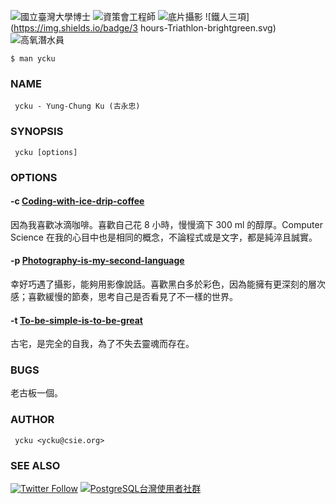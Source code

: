 ![國立臺灣大學博士](https://img.shields.io/badge/Ph.D.-National%20Taiwan%20University-blue.svg)
![資策會工程師](https://img.shields.io/badge/Engineer-III-blue.svg)
![底片攝影](https://img.shields.io/badge/Film-Photographer-red.svg)
![鐵人三項](https://img.shields.io/badge/3 hours-Triathlon-brightgreen.svg)
![高氧潛水員](https://img.shields.io/badge/Enriched%20Air-Scuba-brightgreen.svg)

```
$ man ycku
```

### NAME
     ycku - Yung-Chung Ku (古永忠)

### SYNOPSIS
     ycku [options]

### OPTIONS
#### -c [Coding-with-ice-drip-coffee](https://github.com/ycku/) 
因為我喜歡冰滴咖啡。喜歡自己花 8 小時，慢慢滴下 300 ml 的醇厚。Computer Science 在我的心目中也是相同的概念，不論程式或是文字，都是純淬且誠實。
#### -p [Photography-is-my-second-language](https://www.flickr.com/people/pipergu/)
幸好巧遇了攝影，能夠用影像說話。喜歡黑白多於彩色，因為能擁有更深刻的層次感；喜歡緩慢的節奏，思考自己是否看見了不一樣的世界。
#### -t [To-be-simple-is-to-be-great](http://pipergu.blogspot.tw/)
古宅，是完全的自我，為了不失去靈魂而存在。


### BUGS
老古板一個。

### AUTHOR
     ycku <ycku@csie.org>

### SEE ALSO
[![Twitter Follow](https://img.shields.io/twitter/follow/pipergu.svg?style=social&label=Follow)](https://twitter.com/pipergu)
[![PostgreSQL台灣使用者社群](https://img.shields.io/badge/pgsql--tw-GitHub-blue.svg)](https://github.com/pgsql-tw)
